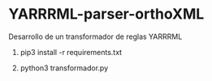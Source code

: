 # YARRRML-parser-orthoXML
Desarrollo de un transformador de reglas YARRRML

1. pip3 install -r requirements.txt

2. python3 transformador.py <source> <destination>
